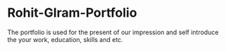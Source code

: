 # Rohit-GIram-Portfolio
The portfolio is used for the present of our impression and self introduce the your work, education, skills and etc.

